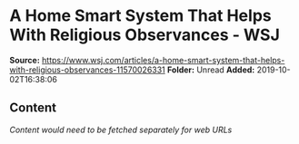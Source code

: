 # A Home Smart System That Helps With Religious Observances - WSJ

**Source:** https://www.wsj.com/articles/a-home-smart-system-that-helps-with-religious-observances-11570026331
**Folder:** Unread
**Added:** 2019-10-02T16:38:06




## Content
*Content would need to be fetched separately for web URLs*
